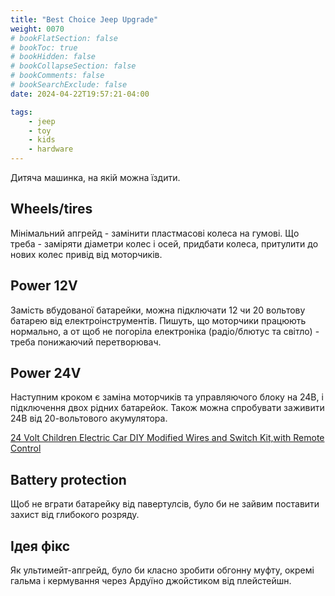 ```yaml
---
title: "Best Choice Jeep Upgrade"
weight: 0070
# bookFlatSection: false
# bookToc: true
# bookHidden: false
# bookCollapseSection: false
# bookComments: false
# bookSearchExclude: false
date: 2024-04-22T19:57:21-04:00

tags:
    - jeep
    - toy
    - kids
    - hardware
---
```

Дитяча машинка, на якій можна їздити.  

## Wheels/tires

Мінімальний апгрейд - замінити пластмасові колеса на гумові.
Що треба - заміряти діаметри колес і осей, придбати колеса, притулити до нових колес привід від моторчиків.

## Power 12V

Замість вбудованої батарейки, можна підключати 12 чи 20 вольтову батарею від електроінструментів. Пишуть, що моторчики працюють нормально, а от щоб не погоріла електроніка (радіо/блютус та світло) - треба понижаючий перетворювач.

## Power 24V

Наступним кроком є заміна моторчиків та управляючого блоку на 24В, і підключення двох рідних батарейок. Також можна спробувати заживити 24В від 20-вольтового акумулятора.

[24 Volt Children Electric Car DIY Modified Wires and Switch Kit,with Remote Control](https://www.amazon.com/weelye-Bluetooth-Self-Made-24V%EF%BC%8CChildren-Accessories/dp/B08PL2NRZL/146-0682490-8826548?psc=1)



## Battery protection

Щоб не вграти батарейку від павертулсів, було би не зайвим поставити захист від глибокого розряду.

## Ідея фікс

Як ультимейт-апгрейд, було би класно зробити обгонну муфту, окремі гальма і кермування через Ардуїно джойстиком від плейстейшн.

